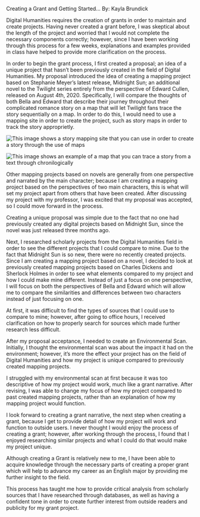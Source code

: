 Creating a Grant and Getting Started...
By: Kayla Brundick 


Digital Humanities requires the creation of grants in order to maintain and create projects. 
Having never created a grant before, I was skeptical about the length of the project and worried that I would not complete the necessary components correctly; however, since I have been working through this process for a few weeks, explanations and examples provided in class have helped to provide more clarification on the process.

In order to begin the grant process, I first created a proposal; an idea of a unique project that hasn’t been previously created in the field of Digital Humanities. 
My proposal introduced the idea of creating a mapping project based on Stephanie Meyer’s latest release, Midnight Sun; an additional novel to the Twilight series entirely from the perspective of Edward Cullen, released on August 4th, 2020. 
Specifically, I will compare the thoughts of both Bella and Edward that describe their journey throughout their complicated romance story on a map that will let Twilight fans trace the story sequentially on a map.
In order to do this, I would need to use a mapping site in order to create the project, such as story maps in order to track the story approprietly. 

![This image shows a story mapping site that you can use in order to create a story through the use of maps](https://kayla-brundick.github.io/Kayla-Brundick1/images/Story.png) 

![This image shows an example of a map that you can trace a story from a text through chronilogically](https://kayla-brundick.github.io/Kayla-Brundick1/images/Map.png)

Other mapping projects based on novels are generally from one perspective and narrated by the main character; because I am creating a mapping project based on the perspectives of two main characters, this is what will set my project apart from others that have been created. 
After discussing my project with my professor, I was excited that my proposal was accepted, so I could move forward in the process. 

Creating a unique proposal was simple due to the fact that no one had previously created any digital projects based on Midnight Sun, since the novel was just released three months ago.  

Next, I researched scholarly projects from the Digital Humanities field in order to see the different projects that I could compare to mine. 
Due to the fact that Midnight Sun is so new, there were no recently created projects. 
Since I am creating a mapping project based on a novel, I decided to look at previously created mapping projects based on Charles Dickens and Sherlock Holmes in order to see what elements compared to my project and how I could make mine different. 
Instead of just a focus on one perspective, I will focus on both the perspectives of Bella and Edward which will allow me to compare the similarities and differences between two characters instead of just focusing on one. 

At first, it was difficult to find the types of sources that I could use to compare to mine; however, after going to office hours, I received clarification on how to properly search for sources which made further research less difficult. 

After my proposal acceptance, I needed to create an Environmental Scan. 
Initially, I thought the environmental scan was about the impact it had on the environment; however, it’s more the effect your project has on the field of Digital Humanities and how my project is unique compared to previously created mapping projects.

I struggled with my environmental scan at first because it was too descriptive of how my project would work, much like a grant narrative. 
After revising, I was able to change my focus of how my project compared to past created mapping projects, rather than an explanation of how my mapping project would function.

I look forward to creating a grant narrative, the next step when creating a grant, because I get to provide detail of how my project will work and function to outside users. 
I never thought I would enjoy the process of creating a grant; however, after working through the process, I found that I enjoyed researching similar projects and what I could do that would make my project unique. 

Although creating a Grant is relatively new to me, I have been able to acquire knowledge through the necessary parts of creating a proper grant which will help to advance my career as an English major by providing me further insight to the field. 

This process has taught me how to provide critical analysis from scholarly sources that I have researched through databases, as well as having a confident tone in order to create further interest from outside readers and publicity for my grant project. 
